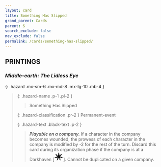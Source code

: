 ```yaml
---
layout: card
title: Something Has Slipped
grand_parent: Cards
parent: S
search_exclude: false
nav_exclude: false
permalink: /cards/something-has-slipped/
---
```


## PRINTINGS


### _Middle-earth: The Lidless Eye_

{: .hazard .mx-sm-6 .mx-md-8 .mx-lg-10 .mb-4 }
> {: .hazard-name .p-1 .pl-2 }
> > <div class="hazard-mp"></div>
> > <div class="card-name">Something Has Slipped</div>
>
> {: .hazard-classification .pr-2 }
> Permanent-event
>
> {: .hazard-text .black-text .p-2 }
> > ***Playable on a company.*** If a character in the company becomes wounded, the prowess of each character in the company is modified by -2 for the rest of the turn. Discard this card during its organization phase if the company is at a Darkhaven \[![](/assets/images/dark-haven.svg)]. Cannot be duplicated on a given company. 
>
